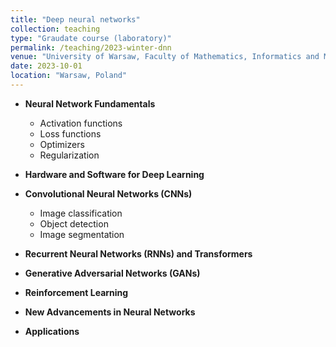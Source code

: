 ```yaml
---
title: "Deep neural networks"
collection: teaching
type: "Graudate course (laboratory)"
permalink: /teaching/2023-winter-dnn
venue: "University of Warsaw, Faculty of Mathematics, Informatics and Mechanics"
date: 2023-10-01
location: "Warsaw, Poland"
---
```


- **Neural Network Fundamentals**
  - Activation functions
  - Loss functions
  - Optimizers
  - Regularization

- **Hardware and Software for Deep Learning**

- **Convolutional Neural Networks (CNNs)**
  - Image classification
  - Object detection
  - Image segmentation

- **Recurrent Neural Networks (RNNs) and Transformers**

- **Generative Adversarial Networks (GANs)**

- **Reinforcement Learning**

- **New Advancements in Neural Networks**

- **Applications**
